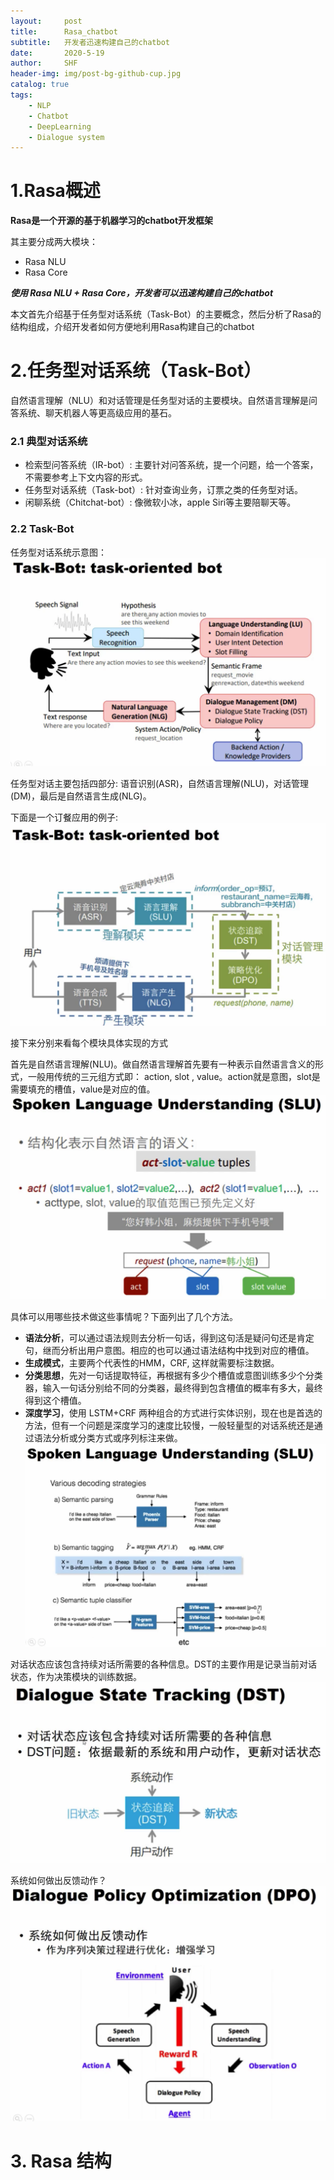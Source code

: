 ```yaml
---
layout:     post
title:      Rasa_chatbot
subtitle:   开发者迅速构建自己的chatbot
date:       2020-5-19
author:     SHF
header-img: img/post-bg-github-cup.jpg
catalog: true
tags:
    - NLP
    - Chatbot
    - DeepLearning
    - Dialogue system
---
```


# 1.Rasa概述

__Rasa是一个开源的基于机器学习的chatbot开发框架__

其主要分成两大模块：
* Rasa NLU
* Rasa Core

___使用 Rasa NLU + Rasa Core，开发者可以迅速构建自己的chatbot___

本文首先介绍基于任务型对话系统（Task-Bot）的主要概念，然后分析了Rasa的结构组成，介绍开发者如何方便地利用Rasa构建自己的chatbot

# 2.任务型对话系统（Task-Bot）
自然语言理解（NLU）和对话管理是任务型对话的主要模块。自然语言理解是问答系统、聊天机器人等更高级应用的基石。
### 2.1 典型对话系统
* 检索型问答系统（IR-bot）: 主要针对问答系统，提一个问题，给一个答案，不需要参考上下文内容的形式。
* 任务型对话系统（Task-bot）: 针对查询业务，订票之类的任务型对话。
* 闲聊系统（Chitchat-bot）: 像微软小冰，apple Siri等主要陪聊天等。

### 2.2 Task-Bot
任务型对话系统示意图：
![rasa](/img/rasa1.png)

任务型对话主要包括四部分: 语音识别(ASR)，自然语言理解(NLU)，对话管理(DM)，最后是自然语言生成(NLG)。

下面是一个订餐应用的例子:
![rasa](/img/rasa2.png)

接下来分别来看每个模块具体实现的方式

首先是自然语言理解(NLU)。做自然语言理解首先要有一种表示自然语言含义的形式，一般用传统的三元组方式即：
action, slot , value。action就是意图，slot是需要填充的槽值，value是对应的值。
![rasa](/img/rasa3.png)

具体可以用哪些技术做这些事情呢？下面列出了几个方法。
* **语法分析**，可以通过语法规则去分析一句话，得到这句活是疑问句还是肯定句，继而分析出用户意图。相应的也可以通过语法结构中找到对应的槽值。
* **生成模式**，主要两个代表性的HMM，CRF, 这样就需要标注数据。
* **分类思想**，先对一句话提取特征，再根据有多少个槽值或意图训练多少个分类器，输入一句话分别给不同的分类器，最终得到包含槽值的概率有多大，最终得到这个槽值。
* **深度学习**，使用 LSTM+CRF 两种组合的方式进行实体识别，现在也是首选的方法，但有一个问题是深度学习的速度比较慢，一般轻量型的对话系统还是通过语法分析或分类方式或序列标注来做。
![rasa](/img/rasa4.png)

对话状态应该包含持续对话所需要的各种信息。DST的主要作用是记录当前对话状态，作为决策模块的训练数据。
![rasa](/img/rasa5.png)

系统如何做出反馈动作？
![rasa](/img/rasa6.png)

# 3. Rasa 结构


















